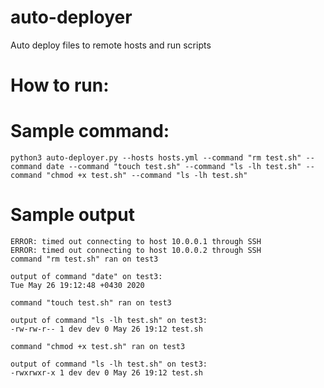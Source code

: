 # auto-deployer
Auto deploy files to remote hosts and run scripts

# How to run:

# Sample command:
```
python3 auto-deployer.py --hosts hosts.yml --command "rm test.sh" --command date --command "touch test.sh" --command "ls -lh test.sh" --command "chmod +x test.sh" --command "ls -lh test.sh"
```
# Sample output
```
ERROR: timed out connecting to host 10.0.0.1 through SSH
ERROR: timed out connecting to host 10.0.0.2 through SSH
command "rm test.sh" ran on test3

output of command "date" on test3:
Tue May 26 19:12:48 +0430 2020

command "touch test.sh" ran on test3

output of command "ls -lh test.sh" on test3:
-rw-rw-r-- 1 dev dev 0 May 26 19:12 test.sh

command "chmod +x test.sh" ran on test3

output of command "ls -lh test.sh" on test3:
-rwxrwxr-x 1 dev dev 0 May 26 19:12 test.sh
```
